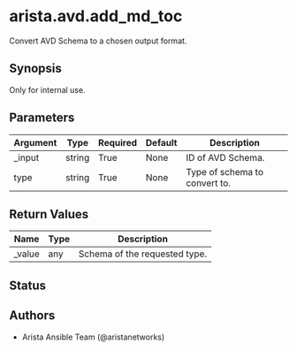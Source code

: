 # arista.avd.add_md_toc

Convert AVD Schema to a chosen output format\.

## Synopsis

Only for internal use\.

## Parameters

| Argument | Type | Required | Default | Description |
| -------- | ---- | -------- | ------- | ----------- |
| _input | string | True | None | ID of AVD Schema\. |
| type | string | True | None | Type of schema to convert to\. |

## Return Values

| Name | Type | Description |
| ---- | ---- | ----------- |
| _value | any | Schema of the requested type\. |

## Status

## Authors

- Arista Ansible Team (@aristanetworks)
